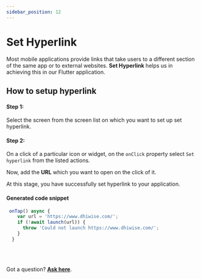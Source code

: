 ```yaml
---
sidebar_position: 12
---
```


# Set Hyperlink

Most mobile applications provide links that take users to a different section of the same app or to external websites. **Set Hyperlink** helps us in achieving this in our Flutter application.
## How to setup hyperlink
#### **Step 1:**
Select the screen from the screen list on which you want to set up set hyperlink.

#### **Step 2:** 
On a click of a particular icon or widget, on the `onClick` property select `Set hyperlink` from the listed actions.
<!-- typewhiteonclick -->
Now, add the **URL** which you want to open on the click of it.
<!-- typewhiteonclick -->

At this stage, you have successfully set hyperlink to your application.


<!-- ![Example banner](./img/app.gif) -->


#### Generated code snippet



```js
 onTap() async {
    var url = 'https://www.dhiwise.com/';
    if (!await launch(url)) {
      throw 'Could not launch https://www.dhiwise.com/';
    }
  }
```

<br/>
<br/>

Got a question? [**Ask here**](https://discord.com/invite/rFMnCG5MZ7).
